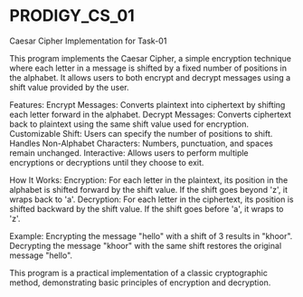 # PRODIGY_CS_01
Caesar Cipher Implementation for Task-01

This program implements the Caesar Cipher, a simple encryption technique where each letter in a message is shifted by a fixed number of positions in the alphabet. It allows users to both encrypt and decrypt messages using a shift value provided by the user.

Features:
Encrypt Messages: Converts plaintext into ciphertext by shifting each letter forward in the alphabet.
Decrypt Messages: Converts ciphertext back to plaintext using the same shift value used for encryption.
Customizable Shift: Users can specify the number of positions to shift.
Handles Non-Alphabet Characters: Numbers, punctuation, and spaces remain unchanged.
Interactive: Allows users to perform multiple encryptions or decryptions until they choose to exit.

How It Works:
Encryption: For each letter in the plaintext, its position in the alphabet is shifted forward by the shift value. If the shift goes beyond 'z', it wraps back to 'a'.
Decryption: For each letter in the ciphertext, its position is shifted backward by the shift value. If the shift goes before 'a', it wraps to 'z'.

Example:
Encrypting the message "hello" with a shift of 3 results in "khoor".
Decrypting the message "khoor" with the same shift restores the original message "hello".

This program is a practical implementation of a classic cryptographic method, demonstrating basic principles of encryption and decryption.
